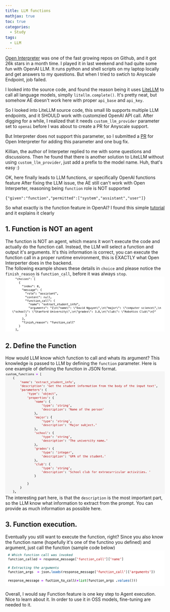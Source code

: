 ```yaml
---
title: LLM functions
mathjax: true
toc: true
categories:
  - Study
tags:
  - LLM
---
```


[Open Interpreter](https://github.com/KillianLucas/open-interpreter) was one of the fast growing repos on Github, and it got 26k stars in a month time. I played it in last weekend and had quite some fun with OpenAI LLM. It runs python and shell scripts on my laptop locally and get answers to my questions. But when I tried to swtich to Anyscale Endpoint, job failed.   

I looked into the source code, and found the reason being it uses [LiteLLM](https://github.com/BerriAI/litellm) to call all language models, simplly `litellm.complete()`. It's pretty neat, but somehow AE doesn't work here with proper `api_base` and `api_key`.  

So I looked into LiteLLM source code, this small lib supports multiple LLM endpoints, and it SHOULD work with customzied OpenAI API call. After digging for a while, I realized that it needs `custom_llm_provider` parameter set to `openai` before I was about to create a PR for Anyscale support.   

But Interpreter does not support this parameter, so I submitted a [PR](https://github.com/KillianLucas/open-interpreter/pull/530) for Open Interpreter for adding this parameter and one bug fix.   

Killian, the author of Interpeter replied to me with some questions and discussions. Then he found that there is another solution to LiteLLM without using `custom_llm_provider`, just add a prefix to the model name. Huh, that's easy :)  


OK, here finally leads to LLM functions, or specifically OpenAI functions feature
After fixing the LLM issue, the AE still can't work with Open Interperter, reasoning being `function` role is NOT supported
```
{"given":"function","permitted":["system","assistant","user"]}
```

So what exactly is the function feature in OpenAI? 
I found this simple [tutorial](https://www.datacamp.com/tutorial/open-ai-function-calling-tutorial) and it explains it clearly

## 1. Function is NOT an agent
The function is NOT an agent, which means it won't execute the code and actually do the function call. Instead, the LLM will select a function and output it's arguments. It's this information is correct, you can execute the function call in a proper runtime environment, this is EXACTLY what Open Interperter does in the backend.   
The following example shows these details in `choice` and please notice the `finish_reason` is `function_call`, before it was always `stop`.  
![Alt text](/assets/images/2023/23-09-29-LLM-Functions_files/output_arguments.png)

## 2. Define the Function
How would LLM know which function to call and whats its argument? This knowledge is passed to LLM by defining the `function` parameter. 
Here is one example of defining the function in JSON format.  
![Alt text](/assets/images/2023/23-09-29-LLM-Functions_files/define_function.png)
The interesting part here, is that the `description` is the most important part, so the LLM know what information to extract from the prompt. You can provide as much information as possible here.

## 3. Function execution. 
Eventually you still want to execute the function, right? Since you also know the function name (hopefully it's one of the functino you defined) and argument, just call the function (sample code below)
![Alt text](/assets/images/2023/23-09-29-LLM-Functions_files/function_execution.png)  


Overall, I would say Function feature is one key step to Agent execution. Nice to learn about it. In order to use it in OSS models, fine-tuning are needed to it.